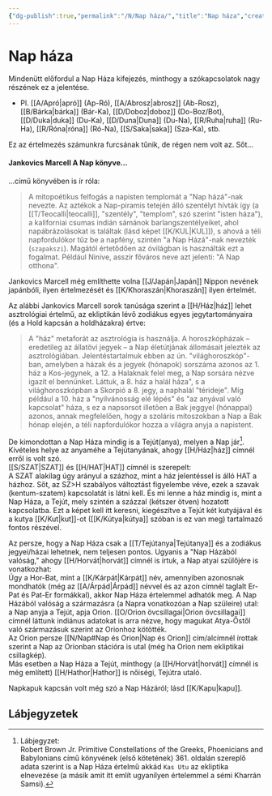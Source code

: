 ```yaml
---
{"dg-publish":true,"permalink":"/N/Nap háza/","title":"Nap háza","created":"2025-03-25T16:43","updated":"2025-03-25T16:44"}
---
```



# Nap háza

Mindenütt előfordul a Nap Háza kifejezés, minthogy a szókapcsolatok nagy részének ez a jelentése.  
- Pl. [[A/Apró\|apró]] (Ap-Ró), [[A/Abrosz\|abrosz]] (Ab-Rosz), [[B/Bárka\|bárka]] (Bár-Ka), [[D/Doboz\|doboz]] (Do-Boz/Bot), [[D/Duka\|duka]] (Du-Ka), [[D/Duna\|Duna]] (Du-Na), [[R/Ruha\|ruha]] (Ru-Ha), [[R/Róna\|róna]] (Ró-Na), [[S/Saka\|saka]] (Sza-Ka), stb.

Ez az értelmezés számunkra furcsának tűnik, de régen nem volt az. Sőt...

#### Jankovics Marcell A Nap könyve...  

...című könyvében is ír róla:  
> A mitopoétikus felfogás a napisten templomát a "Nap házá"-nak nevezte. Az aztékok a Nap-piramis tetején álló szentélyt hívták így (a [[T/Teocalli\|teocalli]], "szentély", "templom", szó szerint "isten háza"), a kaliforniai csumas indián sámánok barlangszentélyeiket, ahol napábrázolásokat is találtak (lásd képet [[K/KUL\|KUL]]), s ahová a téli napfordulókor tűz be a napfény, szintén "a Nap Házá"-nak nevezték (`szapakszi`). Magától értetődően az óvilágban is használták ezt a fogalmat. Például Ninive, asszír főváros neve azt jelenti: "A Nap otthona".  

Jankovics Marcell még említhette volna [[J/Japán\|Japán]] Nippon nevének japánbóli, ilyen értelmezését és [[K/Khoraszán\|Khoraszán]] ilyen értelmét.  

Az alábbi Jankovics Marcell sorok tanúsága szerint a [[H/Ház\|ház]] lehet asztrológiai értelmű, az ekliptikán lévő zodiákus egyes jegytartományaira (és a Hold kapcsán a holdházakra) értve:  
> A "ház" metaforát az asztrológia is használja. A horoszkópházak – eredetileg az állatövi jegyek – a Nap életútjának állomásait jelezték az asztrológiában. Jelentéstartalmuk ebben az ún. "világhoroszkóp"-ban, amelyben a házak és a jegyek (hónapok) sorszáma azonos az 1. ház a Kos-jegynek, a 12. a Halaknak felel meg, a Nap sorsára nézve igazít el bennünket. Láttuk, a 8. ház a halál háza", s a világhoroszkópban a Skorpió a 8. jegy, a naphalál "térideje". Míg például a 10. ház a "nyilvánosság elé lépés" és "az anyával való kapcsolat" háza, s ez a napsorsot illetően a Bak jeggyel (hónappal) azonos, annak megfelelően, hogy a szoláris mítoszokban a Nap a Bak hónap elején, a téli napfordulókor hozza a világra anyja a napistent.

De kimondottan a Nap Háza mindig is a Tejút(anya), melyen a Nap jár[^1]. Kivételes helye az anyaméhe a Tejútanyának, ahogy [[H/Ház\|ház]] címnél erről is volt szó.  
[[S/SZAT\|SZAT]] és [[H/HAT\|HAT]] címnél is szerepelt:  
A SZAT alakilag úgy arányul a százhoz, mint a ház jelentéssel is álló HAT a házhoz. Sőt, az SZ>H szabályos változtást figyelembe véve, ezek a szavak (kentum-szatem) kapcsolatát is látni kell. És mi lenne a ház mindig is, mint a Nap Háza, a Tejút, mely szintén a százzal (kétszer ötven) hozatott kapcsolatba. Ezt a képet kell itt keresni, kiegészítve a Tejút két kutyájával és a kutya [[K/Kut\|kut]]-ot ([[K/Kútya\|kútya]] szóban is ez van meg) tartalmazó fontos részével.  

Az persze, hogy a Nap Háza csak a [[T/Tejútanya\|Tejútanya]] és a zodiákus jegyei/házai lehetnek, nem teljesen pontos. Ugyanis a "Nap Házából valóság," ahogy [[H/Horvát\|horvát]] címnél is írtuk, a Nap atyai szülőjére is vonatkozhat:  
Úgy a Hor-Bat, mint a [[K/Kárpát\|Kárpát]] név, amennyiben azonosnak mondhatók (még az [[A/Árpád\|Árpád]] névvel és az azon címnél taglalt Er-Pat és Pat-Er formákkal), akkor Nap Háza értelemmel adhatók meg. A Nap Házából valóság a származásra (a Napra vonatkozóan a Nap szüleire) utal: a Nap anyja a Tejút, apja Orion. [[O/Orion övcsillagai\|Orion övcsillagai]] címnél láttunk indiánus adatokat is arra nézve, hogy magukat Atya-Őstől való származásuk szerint az Orionhoz kötötték.  
Az Orion persze [[N/Nap#Nap és Orion\|Nap és Orion]] cím/alcímnél írottak szerint a Nap az Orionban stációra is utal (még ha Orion nem ekliptikai csillagkép).  
Más esetben a Nap Háza a Tejút, minthogy (a [[H/Horvát\|horvát]] címnél is még említett) [[H/Hathor\|Hathor]] is nőiségi, Tejútra utaló.  

Napkapuk kapcsán volt még szó a Nap Házáról; lásd [[K/Kapu\|kapu]].  

## Lábjegyzetek

[^1]: Lábjegyzet:  
Robert Brown Jr. Primitive Constellations of the Greeks, Phoenicians and Babylonians című könyvének (első kötetének) 361. oldalán szereplő adata szerint is a Nap Háza értelmű akkád `Kas Utu` az ekliptika elnevezése (a másik amit itt említ ugyanilyen értelemmel a sémi Kharrán Samsi).  